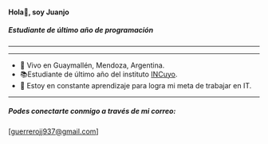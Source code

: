 ####  Hola👋,   soy Juanjo 
##### Estudiante de último año de programación

------------


------------
- 🌄 Vivo en Guaymallén, Mendoza, Argentina.
- 📚Estudiante de último año del  instituto [INCuyo](http://https://incuyo.edu.ar/ "INCuyo").
- 🌱 Estoy en constante aprendizaje para logra mi meta de trabajar en IT.

------------

##### Podes conectarte conmigo  a través de mi correo:
[guerrerojj937@gmail.com]
